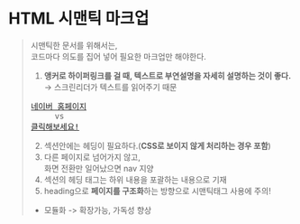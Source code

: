 # HTML 시맨틱 마크업

>시맨틱한 문서를 위해서는,   
>코드마다 의도를 집어 넣어 필요한 마크업만 해야한다.
>1. **앵커로 하이퍼링크를 걸 때, 텍스트로 부연설명을 자세히 설명하는 것이 좋다.**   
>→ 스크린리더가 텍스트를 읽어주기 때문
><pre>
><a href="www.naver.com">네이버 홈페이지</a> <!--권장-->
>      vs
><a href="www.naver.com">클릭해보세요!</a> <!--불친절-->
></pre>
>2. 섹션안에는 헤딩이 필요하다.(**CSS로 보이지 않게 처리하는 경우 포함**)
>3. 다른 페이지로 넘어가지 않고,   
>화면 전환만 일어났으면 nav 지양
>4. 섹션의 헤딩 태그는 하위 내용을 포괄하는 내용으로 기재
>5. heading으로 **페이지를 구조화**하는 방향으로 시맨틱태그 사용에 주의!
> * 모듈화 -> 확장가능, 가독성 향상
